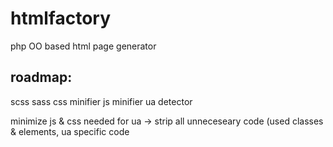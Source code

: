 # htmlfactory
php OO based html page generator


## roadmap:
scss
sass
css minifier
js minifier
ua detector

minimize js & css needed for ua -> strip all unneceseary code (used classes & elements, ua specific code
